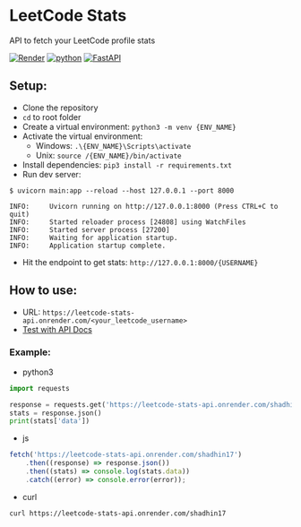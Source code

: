 # LeetCode Stats

API to fetch your LeetCode profile stats

[![Render](https://img.shields.io/badge/deployed%20on-Render-blue?logo=render)](https://leetcode-stats-api.onrender.com)
[![python](https://img.shields.io/badge/Python-3.10+-3776AB.svg?style=flat&logo=python&logoColor=white)](https://www.python.org)
[![FastAPI](https://img.shields.io/badge/FastAPI-0.109.0-009688.svg?style=flat&logo=FastAPI&logoColor=white)](https://fastapi.tiangolo.com)

## Setup:

- Clone the repository
- `cd` to root folder
- Create a virtual environment: `python3 -m venv {ENV_NAME}`
- Activate the virtual environment:
  - Windows: `.\{ENV_NAME}\Scripts\activate`
  - Unix: `source /{ENV_NAME}/bin/activate`
- Install dependencies: `pip3 install -r requirements.txt`
- Run dev server:

```console
$ uvicorn main:app --reload --host 127.0.0.1 --port 8000

INFO:     Uvicorn running on http://127.0.0.1:8000 (Press CTRL+C to quit)
INFO:     Started reloader process [24808] using WatchFiles
INFO:     Started server process [27200]
INFO:     Waiting for application startup.
INFO:     Application startup complete.
```

- Hit the endpoint to get stats: `http://127.0.0.1:8000/{USERNAME}`

## How to use:

- URL: `https://leetcode-stats-api.onrender.com/<your_leetcode_username>`
- [Test with API Docs](https://leetcode-stats-api.onrender.com/docs)

### Example:

- python3

```python
import requests

response = requests.get('https://leetcode-stats-api.onrender.com/shadhin17')
stats = response.json()
print(stats['data'])
```

- js

```js
fetch('https://leetcode-stats-api.onrender.com/shadhin17')
	.then((response) => response.json())
	.then((stats) => console.log(stats.data))
	.catch((error) => console.error(error));
```

- curl

```bash
curl https://leetcode-stats-api.onrender.com/shadhin17
```
